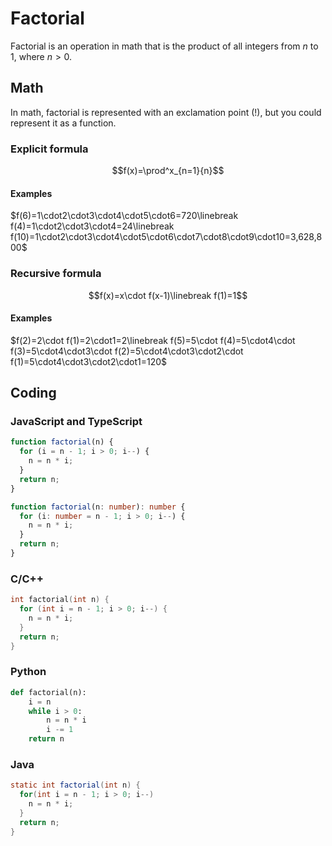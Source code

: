 # Factorial

Factorial is an operation in math that is the product of all integers from $n$ to $1$, where $n>0$.

## Math

In math, factorial is represented with an exclamation point ($!$), but you could represent it as a function.

### Explicit formula

$$f(x)=\prod^x_{n=1}{n}$$

#### Examples

$f(6)=1\cdot2\cdot3\cdot4\cdot5\cdot6=720\linebreak
f(4)=1\cdot2\cdot3\cdot4=24\linebreak
f(10)=1\cdot2\cdot3\cdot4\cdot5\cdot6\cdot7\cdot8\cdot9\cdot10=3,628,800$

### Recursive formula

$$f(x)=x\cdot f(x-1)\linebreak
f(1)=1$$

#### Examples

$f(2)=2\cdot f(1)=2\cdot1=2\linebreak
f(5)=5\cdot f(4)=5\cdot4\cdot f(3)=5\cdot4\cdot3\cdot f(2)=5\cdot4\cdot3\cdot2\cdot f(1)=5\cdot4\cdot3\cdot2\cdot1=120$

## Coding

### JavaScript and TypeScript
```javascript
function factorial(n) {
  for (i = n - 1; i > 0; i--) {
    n = n * i;
  }
  return n;
}
```

```typescript
function factorial(n: number): number {
  for (i: number = n - 1; i > 0; i--) {
    n = n * i;
  }
  return n;
}
```

### C/C++
```cpp
int factorial(int n) {
  for (int i = n - 1; i > 0; i--) {
    n = n * i;
  }
  return n;
}
```

### Python
```python
def factorial(n):
    i = n
    while i > 0:
        n = n * i
        i -= 1
    return n
```

### Java
```java
static int factorial(int n) {
  for(int i = n - 1; i > 0; i--)
    n = n * i;
  }
  return n;
}
```
